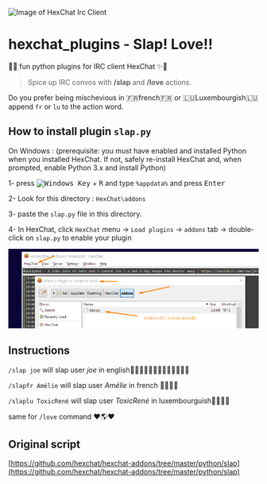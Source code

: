 ![Image of HexChat Irc Client](https://upload.wikimedia.org/wikipedia/commons/thumb/4/4e/Hexchat_Logo.svg/128px-Hexchat_Logo.svg.png?1605658653132) 
# hexchat_plugins - Slap! Love!!
🐒✨ fun python plugins for IRC client HexChat ✨🐒

> Spice up IRC convos with __/slap__ and __/love__ actions. 

Do you prefer being mischevious in 🇫🇷french🇫🇷 or 🇱🇺Luxembourgish🇱🇺 append ``fr`` or ``lu`` to the action word.

## How to install plugin ``slap.py``

On Windows : 
(prerequisite: you must have enabled and installed Python when you installed HexChat. If not, safely re-install HexChat and, when prompted, enable Python 3.x and install Python)

1- press <kbd>![Windows Key](http://i.stack.imgur.com/B8Zit.png)</kbd> + <kbd>R</kbd> and type ``%appdata%`` and press <kbd>Enter</kbd>

2- Look for this directory : ``HexChat\addons``

3- paste the ``slap.py`` file in this directory.

4- In HexChat, click ``HexChat`` menu -> ``Load plugins`` -> ``addons`` tab -> double-click on ``slap.py`` to enable your plugin

![activate plugin screen capture](instruction-slap-hexchat.png)

## Instructions

``/slap joe`` will slap user _joe_ in english🐡🇺🇸🐡🇬🇧🐡🇨🇦🐡🇦🇺🐡

``/slapfr Amélie`` will slap user _Amélie_ in french 🐡🇫🇷🐡

``/slaplu ToxicRené`` will slap user _ToxicRené_ in luxembourguish🐡🇱🇺🐡

same for ``/love`` command ❤️🌎❤️

## Original script

[https://github.com/hexchat/hexchat-addons/tree/master/python/slap](https://github.com/hexchat/hexchat-addons/tree/master/python/slap)
